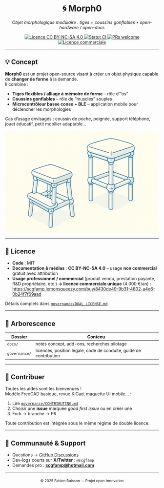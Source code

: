 <div align="center">

<h1>🌀 Morph0</h1>
<p><em>Objet morphologique modulaire : tiges + coussins gonflables • open-hardware / open-docs</em></p>

<a href="https://creativecommons.org/licenses/by-nc-sa/4.0/deed.fr">
  <img src="https://img.shields.io/badge/Licence-CC%20BY--NC--SA%204.0-lightgrey.svg" alt="Licence CC BY-NC-SA 4.0">
</a>
<a href="https://github.com/f-buisson/Morph0/actions">
  <img src="https://img.shields.io/github/actions/workflow/status/f-buisson/Morph0/blank.yml?label=CI" alt="Statut CI">
</a>
<a href="https://github.com/f-buisson/Morph0/issues">
  <img src="https://img.shields.io/badge/PRs-bienvenus-brightgreen.svg" alt="PRs welcome">
</a>
<a href="https://scgfamp.lemonsqueezy.com/buy/8430de49-9b31-4802-a4e6-0b24f7f69aad">
  <img src="https://img.shields.io/badge/Licence commerciale-€4 000%20%2F an-orange.svg" alt="Licence commerciale">
</a>

</div>

---

## 💡 Concept

**Morph0** est un projet open-source visant à créer un objet physique capable de **changer de forme** à la demande.  
Il combine :

* **Tiges flexibles / alliage à mémoire de forme** – rôle d’“os”  
* **Coussins gonflables** – rôle de “muscles” souples  
* **Microcontrôleur basse conso + BLE** – application mobile pour déclencher les morphologies

Cas d’usage envisagés : coussin de poche, poignée, support téléphone, jouet éducatif, petit mobilier adaptable…

<p align="center"><img src="docs/img/morph0_concept.png" width="600" alt="Croquis conceptuel"></p>

---

## 🔖 Licence

* **Code** : MIT  
* **Documentation & médias** : **CC BY-NC-SA 4.0** – usage **non commercial** gratuit avec attribution  
* **Usage professionnel / commercial** (produit vendu, prestation payante, R&D propriétaire, etc.) **→ licence commerciale unique** (4 000 €/an) :  
  <https://scgfamp.lemonsqueezy.com/buy/8430de49-9b31-4802-a4e6-0b24f7f69aad>

Détails complets dans [`governance/DUAL_LICENSE.md`](governance/DUAL_LICENSE.md).

---

## 📁 Arborescence

| Dossier | Contenu |
|---------|---------|
| `docs/` | notes concept, add-ons, recherches pilotage |
| `governance/` | licences, position légale, code de conduite, guide de contribution |

---

## 🤝 Contribuer

Toutes les aides sont les bienvenues !  
Modèle FreeCAD basique, revue KiCad, maquette UI mobile… :

1. Lire [`governance/CONTRIBUTING.md`](governance/CONTRIBUTING.md)  
2. Choisir une **issue** marquée _good first issue_ ou en créer une  
3. Fork → branche → PR

Toute contribution est intégrée sous le même régime de double licence.

---

## 💬 Communauté & Support

* Questions → [GitHub Discussions](https://github.com/f-buisson/Morph0/discussions)  
* Dev-logs courts sur **X/Twitter** : `@scgfamp`  
* Demandes pro : **scgfamp@hotmail.com**

---

<p align="center"><sub>© 2025 Fabien Buisson — Projet open-innovation</sub></p>
